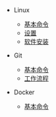 - Linux

  - [基本命令](Linux/basicCommands.md)
  - [设置](Linux/settings.md)
  - [软件安装](Linux/installation.md)

- Git

  - [基本命令](Git/basicCommands.md)
  - [工作流程](Git/workflow.md)

- Docker

  - [基本命令](Docker/basicCommands.md)